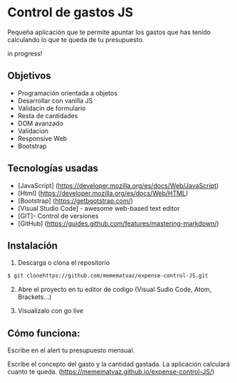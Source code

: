 # Control de gastos JS
Pequeña aplicación que te permite apuntar los gastos que has tenido calculando lo que te queda de tu presupuesto.

in progress!

## Objetivos 

* Programación orientada a objetos
* Desarrollar con vanilla JS
* Validacin de formulario
* Resta de cantidades
* DOM avanzado
* Validacion
* Responsive Web
* Bootstrap

## Tecnologías usadas 

* [JavaScript] (https://developer.mozilla.org/es/docs/Web/JavaScript) 
* [Html] (https://developer.mozilla.org/es/docs/Web/HTML) 
* [Bootstrap] (https://getbootstrap.com/)
* [Visual Studio Code] - awesome web-based text editor
* [GIT]- Control de versiones
* [GitHub] (https://guides.github.com/features/mastering-markdown/)


## Instalación 


1. Descarga o clona el repositorio
```sh
$ git clonehttps://github.com/memematvaz/expense-control-JS.git
```
2. Abre el proyecto en tu editor de codigo (Visual Sudio Code, Atom, Brackets...)

3. Visualízalo con go live

## Cómo funciona:
Escribe en el alert tu presupuesto mensual.

Escribe el concepto del gasto y la cantidad gastada. La aplicación calculará cuanto te queda.
(https://memematvaz.github.io/expense-control-JS/)
